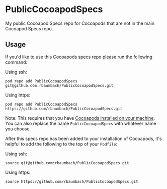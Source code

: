 # PublicCocoapodSpecs

My public Cocoapod Specs repo for Cocoapods that are not in the main Cocoapod Specs repo.


## Usage

If you'd like to use this Cocoapods specs repo please run the following command:

Using ssh:

`pod repo add PublicCocoapodSpecs git@github.com:rbaumbach/PublicCocoapodSpecs.git`

Using https:

`pod repo add PublicCocoapodSpecs https://github.com/rbaumbach/PublicCocoapodSpecs.git`

Note: This requires that you have [Cocoapods installed on your machine](https://cocoapods.org).  You can also replace the name `PublicCocoapodSpecs` with whatever name you choose.

After this specs repo has been added to your installation of Cocoapods, it's helpful to add the following to the top of your `Podfile`:

Using ssh:

`source git@github.com:rbaumbach/PublicCocoapodSpecs.git`

Using https:

`source https://github.com/rbaumbach/PublicCocoapodSpecs.git`
